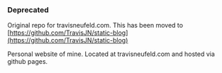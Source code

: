 ### Deprecated
Original repo for travisneufeld.com. This has been moved to [https://github.com/TravisJN/static-blog](https://github.com/TravisJN/static-blog)

Personal website of mine. Located at travisneufeld.com and hosted via github pages.

